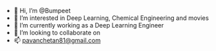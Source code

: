 - 👋 Hi, I’m @Bumpeet
- 👀 I’m interested in Deep Learning, Chemical Engineering and movies
- 🌱 I’m currently working as a Deep Learning Engineer
- 💞️ I’m looking to collaborate on 
- 📫 pavanchetan81@gmail.com

<!---
Bumpeet/Bumpeet is a ✨ special ✨ repository because its `README.md` (this file) appears on your GitHub profile.
You can click the Preview link to take a look at your changes.
--->
